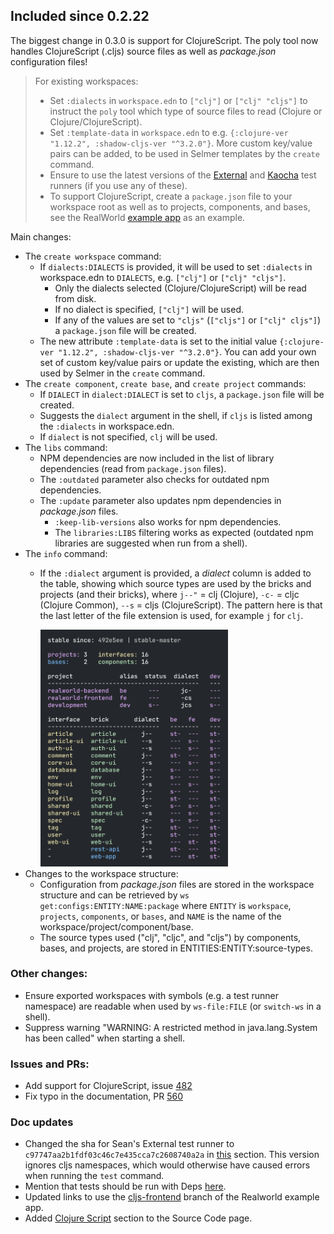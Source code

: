 
## Included since 0.2.22

The biggest change in 0.3.0 is support for ClojureScript.
The poly tool now handles ClojureScript (.cljs) source files as well as _package.json_ configuration files!

> For existing workspaces:
> - Set `:dialects` in `workspace.edn` to `["clj"]` or `["clj" "cljs"]` to instruct the `poly` tool which type of source files to read (Clojure or Clojure/ClojureScript).
> - Set `:template-data` in `workspace.edn` to e.g. `{:clojure-ver "1.12.2", :shadow-cljs-ver "^3.2.0"}`.
    More custom key/value pairs can be added, to be used in Selmer templates by the `create` command.
> - Ensure to use the latest versions of the [External](https://github.com/seancorfield/polylith-external-test-runner) and [Kaocha](https://github.com/imrekoszo/polylith-kaocha) test runners (if you use any of these). 
> - To support ClojureScript, create a `package.json` file to your workspace root as well as to projects, components, and bases, see the RealWorld [example app](https://github.com/furkan3ayraktar/clojure-polylith-realworld-example-app/tree/cljs-frontend) as an example.

Main changes:

- The `create workspace` command:
  - If `dialects:DIALECTS` is provided, it will be used to set `:dialects` in workspace.edn to `DIALECTS`, e.g. `["clj"]` or `["clj" "cljs"]`.
    - Only the dialects selected (Clojure/ClojureScript) will be read from disk.
    - If no dialect is specified, `["clj"]` will be used.
    - If any of the values are set to `"cljs"` (`["cljs"]` or `["clj" cljs"]`) a `package.json` file will be created. 
   - The new attribute `:template-data` is set to the initial value `{:clojure-ver "1.12.2", :shadow-cljs-ver "^3.2.0"}`.
     You can add your own set of custom key/value pairs or update the existing, which are then used by Selmer in the `create` command.
- The `create component`, `create base`, and `create project` commands:
  - If `DIALECT` in `dialect:DIALECT` is set to `cljs`, a `package.json` file will be created.
  - Suggests the `dialect` argument in the shell, if `cljs` is listed among the `:dialects` in workspace.edn.
  - If `dialect` is not specified, `clj` will be used.
- The `libs` command:
  - NPM dependencies are now included in the list of library dependencies (read from `package.json` files).
  - The `:outdated` parameter also checks for outdated npm dependencies.
  - The `:update` parameter also updates npm dependencies in _package.json_ files.
    - `:keep-lib-versions` also works for npm dependencies.
    - The `libraries:LIBS` filtering works as expected (outdated npm libraries are suggested when run from a shell).
- The `info` command:
  - If the `:dialect` argument is provided, a _dialect_ column is added to the table, showing which source types are used by the bricks and projects (and their bricks),
    where `j--"` = clj (Clojure), `-c-` = cljc (Clojure Common), `--s` = cljs (ClojureScript).
    The pattern here is that the last letter of the file extension is used, for example `j` for `clj`.
  
    <img src="doc/images/source-code/info-realworld-dialect.png" alt="RealWorld example" width="300"/>
- Changes to the workspace structure:
  - Configuration from _package.json_ files are stored in the workspace structure and can be retrieved by `ws get:configs:ENTITY:NAME:package` where `ENTITY` is `workspace`, `projects`, `components`, or `bases`, and `NAME` is the name of the workspace/project/component/base.
  - The source types used ("clj", "cljc", and "cljs") by components, bases, and projects, are stored in ENTITIES:ENTITY:source-types.

### Other changes:
- Ensure exported workspaces with symbols (e.g. a test runner namespace) are readable when used by `ws-file:FILE` (or `switch-ws` in a shell).
- Suppress warning "WARNING: A restricted method in java.lang.System has been called" when starting a shell.

### Issues and PRs:
- Add support for ClojureScript, issue [482](https://github.com/polyfy/polylith/issues/481)
- Fix typo in the documentation, PR [560](https://github.com/polyfy/polylith/pull/560)

### Doc updates
- Changed the sha for Sean's External test runner to `c97747aa2b1fdf03c46c7e435cca7c2608740a2a` in [this](https://cljdoc.org/d/polylith/clj-poly/0.3.0/doc/test-runners#_use_a_custom_test_runner) section.
  This version ignores cljs namespaces, which would otherwise have caused errors when running the `test` command.
- Mention that tests should be run with Deps [here](https://cljdoc.org/d/polylith/clj-poly/0.3.0/doc/testing#cursive-users).
- Updated links to use the [cljs-frontend](https://github.com/furkan3ayraktar/clojure-polylith-realworld-example-app/tree/cljs-frontend) branch of the Realworld example app.
- Added [Clojure Script](doc/source-code.adoc#clojure-script) section to the Source Code page.
